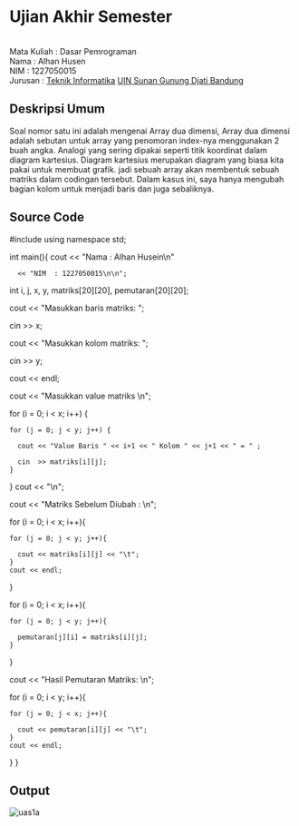 # Ujian Akhir Semester 
<br> Mata Kuliah 	: Dasar Pemrograman
<br> Nama		: Alhan Husen
<br> NIM		: 1227050015
<br> Jurusan		: [Teknik Informatika](http://if.uinsgd.ac.id/) [UIN Sunan Gunung Djati Bandung](https://uinsgd.ac.id/) 

## Deskripsi Umum

Soal nomor satu ini adalah mengenai Array dua dimensi, Array dua dimensi adalah sebutan untuk array yang penomoran index-nya menggunakan 2 buah angka. Analogi yang sering dipakai seperti titik koordinat dalam diagram kartesius. Diagram kartesius merupakan diagram yang biasa kita pakai untuk membuat grafik. jadi sebuah array akan membentuk sebuah matriks dalam codingan tersebut. Dalam kasus ini, saya hanya mengubah bagian kolom untuk menjadi baris dan juga sebaliknya.

## Source Code

#include <iostream>
using namespace std;

int main(){
  cout << "Nama : Alhan Husein\n"
	
  	  << "NIM  : 1227050015\n\n";
	
  int i, j, x, y, matriks[20][20], pemutaran[20][20];

  cout << "Masukkan baris matriks: ";
	
  cin >> x;
	
  cout << "Masukkan kolom matriks: ";
	
  cin >> y;
	
  cout << endl;

  cout << "Masukkan value matriks \n";
	
  for (i = 0; i < x; i++) {
		    
    for (j = 0; j < y; j++) {
	
      cout << "Value Baris " << i+1 << " Kolom " << j+1 << " = " ;
	
	  cin  >> matriks[i][j];
    }
  }
  cout << "\n";

  cout << "Matriks Sebelum Diubah : \n";
	
  for (i = 0; i < x; i++){
		    
    for (j = 0; j < y; j++){
	
      cout << matriks[i][j] << "\t";
    }
    cout << endl;
  }
  
  
  for (i = 0; i < x; i++){
		    
    for (j = 0; j < y; j++){
	
      pemutaran[j][i] = matriks[i][j];
    }
  }

  cout << "Hasil Pemutaran Matriks: \n";
	
  for (i = 0; i < y; i++){
		    
    for (j = 0; j < x; j++){
	
      cout << pemutaran[i][j] << "\t";
    }
    cout << endl;
  }
}


## Output

![uas1a](https://user-images.githubusercontent.com/120738510/209472283-35927e4a-d7bb-4cd2-a748-4ac4d51adee5.jpg)
